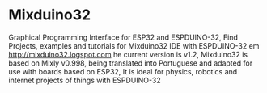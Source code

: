 # Mixduino32
Graphical Programming Interface for ESP32 and ESPDUINO-32,
Find Projects, examples and tutorials for Mixduino32 IDE with ESPDUINO-32 em http://mixduino32.logspot.com
he current version is v1.2,
Mixduino32 is based on Mixly v0.998, being translated into Portuguese and adapted for use with boards based on ESP32,
It is ideal for physics, robotics and internet projects of things with ESPDUINO-32
